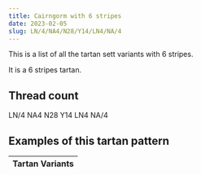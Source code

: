 ```yaml
---
title: Cairngorm with 6 stripes
date: 2023-02-05
slug: LN/4/NA4/N28/Y14/LN4/NA/4
---
```

This is a list of all the tartan sett variants with 6 stripes.

It is a 6 stripes tartan.


## Thread count
LN/4 NA4 N28 Y14 LN4 NA/4

## Examples of this tartan pattern

| Tartan Variants |
|---------------|
